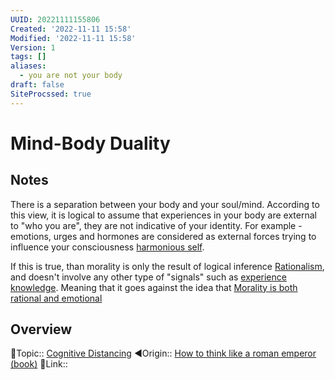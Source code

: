 ```yaml
---
UUID: 20221111155806
Created: '2022-11-11 15:58'
Modified: '2022-11-11 15:58'
Version: 1
tags: []
aliases:
  - you are not your body
draft: false
SiteProcssed: true
---
```


# Mind-Body Duality

## Notes

There is a separation between your body and your soul/mind. According to this view, it is logical to assume that experiences in your body are external to "who you are", they are not indicative of your identity. For example - emotions, urges and hormones are considered as external forces trying to influence your consciousness [harmonious self](/notes/harmonious-self.md).

If this is true, than morality is only the result of logical inference [Rationalism](/notes/rationalism.md), and doesn't involve any other type of "signals" such as [experience knowledge](/notes/experience-knowledge.md). Meaning that it goes against the idea that [Morality is both rational and emotional](/notes/morality-is-both-rational-and-emotional.md)

## Overview
🔼Topic:: [Cognitive Distancing](/notes/cognitive-distancing.md)
◀Origin:: [How to think like a roman emperor (book)](/books/how-to-think-like-a-roman-emperor-book.md)
🔗Link:: 
